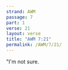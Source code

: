 ```yaml
---
strand: AWM
passage: 7
part: 1
verse: 21
layout: verse
title: "AWM 7:21"
permalink: /AWM/7/21/
---
```

"I'm not sure.
